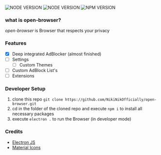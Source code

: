 ![NODE VERSION](https://img.shields.io/badge/Electron-v11.1.1-blue?style=flat) ![NODE VERSION](https://img.shields.io/badge/NodeJS-v14.15.3-green?style=flat) ![NPM VERSION](https://img.shields.io/badge/npm-v6.14.11-orange?style=flat)
### what is open-browser?
*open-browser* is Browser that respects your privacy

### Features
- [x] Deep integrated AdBlocker (almost finished)
- [ ] Settings
     - [ ] Custom Themes
- [ ] Custom AdBlock List's
- [ ] Extensions

### Developer Setup
1. clone this repo `git clone https://github.com/NikiNikOfficially/open-browser.git`
2. cd in the folder of the cloned repo and execute `npm i` to install all necessary packages
3. execute `electron .` to run the Browser (in developer mode)

### Credits
- [Electron JS](https://www.electronjs.org/)
- [Material Icons](https://material.io/resources/icons/)
